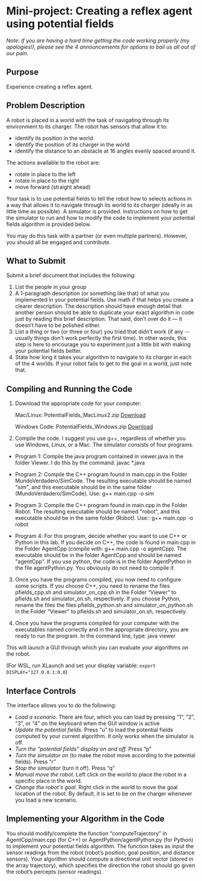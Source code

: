 # Mini-project: Creating a reflex agent using potential fields

_Note: If you are having a hard time getting the code working properly (my apologies!), please see the 4 announcements for options to bail us all out of our pain._

## Purpose

Experience creating a reflex agent.

## Problem Description

A robot is placed in a world with the task of navigating through its environment to its charger. The robot has sensors that allow it to:

- identify its position in the world
- identify the position of its charger in the world
- identify the distance to an obstacle at 16 angles evenly spaced around it.

The actions available to the robot are:

- rotate in place to the left
- rotate in place to the right
- move forward (straight ahead)

Your task is to use potential fields to tell the robot how to selects actions in a way that allows it to navigate through its world to its charger (ideally in as little time as possible). A simulator is provided. Instructions on how to get the simulator to run and how to modify the code to implement your potential fields algorithm is provided below.

You may do this task with a partner (or even multiple partners). However, you should all be engaged and contribute.

## What to Submit

Submit a brief document that includes the following:

1. List the people in your group
2. A 1-paragraph description (or something like that) of what you implemented in your potential fields. Use math if that helps you create a clearer description. The description should have enough detail that another person should be able to duplicate your exact algorithm in code just by reading this brief description. That said, don’t over do it — it doesn’t have to be polished either.
3. List a thing or two (or three or four) you tried that didn't work (if any -- usually things don't work perfectly the first time). In other words, this step is here to encourage you to experiment just a little bit with making your potential fields better.
4. State how long it takes your algorithm to navigate to its charger in each of the 4 worlds. If your robot fails to get to the goal in a world, just note that.

## Compiling and Running the Code

1. Download the appropriate code for your computer:

   Mac/Linux: PotentialFields_MacLinux2.zip [Download](https://learningsuite.byu.edu/plugins/Upload/fileDownload.php?fileId=23017cae-kKrk-FN5D-S3B9-Fwbd737bebd9)

   Windows Code: PotentialFields_Windows.zip [Download](https://learningsuite.byu.edu/plugins/Upload/fileDownload.php?fileId=b70107a0-3XW4-08Ib-JOwR-H4f1fb7d3f3b)

2. Compile the code. I suggest you use g++, regardless of whether you use Windows, Linux, or a Mac. The simulator consists of four programs.

- Program 1: Compile the java program contained in viewer.java in the folder Viewer. I do this by the command: javac \*.java

- Program 2: Compile the C++ program found in main.cpp in the Folder MundoVerdadero/SimCode. The resulting executable should be named "sim", and this executable should be in the same folder (MundoVerdadero/SimCode). Use: g++ main.cpp -o sim

- Program 3: Compile the C++ program found in main.cpp in the Folder Robot. The resulting executable should be named "robot", and this executable should be in the same folder (Robot). Use:: g++ main.cpp -o robot

- Program 4: For this program, decide whether you want to use C++ or Python in this lab. If you decide on C++, the code is found in main.cpp in the Folder AgentCpp (compile with: g++ main.cpp -o agentCpp). The executable should be in the folder AgentCpp and should be named "agentCpp". If you use python, the code is in the folder AgentPython in the file agentPython.py. You obviously do not need to compile it.

3. Once you have the programs compiled, you now need to configure some scripts. If you choose C++, you need to rename the files pfields_cpp.sh and simulator_on_cpp.sh in the Folder “Viewer” to pfields.sh and simulator_on.sh, respectively. If you choose Python, rename the files the files pfields_python.sh and simulator_on_python.sh in the Folder “Viewer” to pfields.sh and simulator_on.sh, respectively.

4. Once you have the programs compiled for your computer with the executables named correctly and in the appropriate directory, you are ready to run the program. In the command line, type: java viewer

This will launch a GUI through which you can evaluate your algorithms on the robot.

(For WSL, run XLaunch and set your display variable: `export DISPLAY="127.0.0.1:0.0`)

## Interface Controls

The interface allows you to do the following:

- _Load a scenario._ There are four, which you can load by pressing “1”, “2”, “3”, or “4” on the keyboard when the GUI window is active
- _Update the potential fields._ Press “u” to load the potential fields computed by your current algorithm. It only works when the simulator is off.
- _Turn the “potential fields” display on and off._ Press “p”
- _Turn the simulator on_ (to make the robot move according to the potential fields). Press “r”
- _Stop the simulator_ (turn it off). Press “q”
- _Manual move the robot._ Left click on the world to place the robot in a specific place in the world.
- _Change the robot's goal._ Right click in the world to move the goal location of the robot. By default, it is set to be on the charger whenever you load a new scenario.

## Implementing your Algorithm in the Code

You should modify/complete the function “computeTrajectory” in AgentCpp/main.cpp (for C++) or AgentPython/agentPython.py (for Python) to implement your potential fields algorithm. The function takes as input the sensor readings from the robot (robot’s position, goal position, and distance sensors). Your algorithm should compute a directional unit vector (stored in the array trajectory), which specifies the direction the robot should go given the robot’s percepts (sensor readings).
